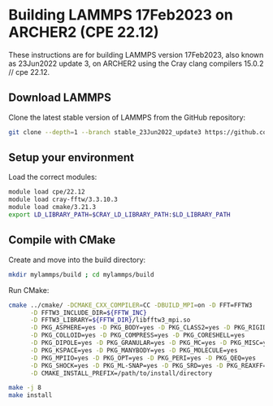 Building LAMMPS 17Feb2023 on ARCHER2 (CPE 22.12)
================================================

These instructions are for building LAMMPS version 17Feb2023, also known as 23Jun2022 update 3, on ARCHER2 using the Cray clang compilers 15.0.2 // cpe 22.12.

Download LAMMPS
---------------

Clone the latest stable version of LAMMPS from the GitHub repository:

```bash
git clone --depth=1 --branch stable_23Jun2022_update3 https://github.com/lammps/lammps.git mylammps
```

Setup your environment
----------------------

Load the correct modules:

```bash
module load cpe/22.12
module load cray-fftw/3.3.10.3
module load cmake/3.21.3
export LD_LIBRARY_PATH=$CRAY_LD_LIBRARY_PATH:$LD_LIBRARY_PATH
```

Compile with CMake
------------------

Create and move into the build directory:

```bash
mkdir mylammps/build ; cd mylammps/build
```

Run CMake:

```bash
cmake ../cmake/ -DCMAKE_CXX_COMPILER=CC -DBUILD_MPI=on -D FFT=FFTW3         \
      -D FFTW3_INCLUDE_DIR=${FFTW_INC}                                      \
      -D FFTW3_LIBRARY=${FFTW_DIR}/libfftw3_mpi.so                          \
      -D PKG_ASPHERE=yes -D PKG_BODY=yes -D PKG_CLASS2=yes -D PKG_RIGID=yes \
      -D PKG_COLLOID=yes -D PKG_COMPRESS=yes -D PKG_CORESHELL=yes           \
      -D PKG_DIPOLE=yes -D PKG_GRANULAR=yes -D PKG_MC=yes -D PKG_MISC=yes   \
      -D PKG_KSPACE=yes -D PKG_MANYBODY=yes -D PKG_MOLECULE=yes             \
      -D PKG_MPIIO=yes -D PKG_OPT=yes -D PKG_PERI=yes -D PKG_QEQ=yes        \
      -D PKG_SHOCK=yes -D PKG_ML-SNAP=yes -D PKG_SRD=yes -D PKG_REAXFF=yes  \
      -D CMAKE_INSTALL_PREFIX=/path/to/install/directory

make -j 8
make install
```
